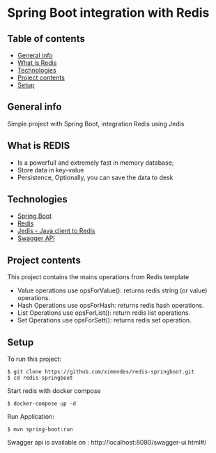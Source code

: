 
# Spring Boot integration with Redis 

## Table of contents
* [General info](#general-info)
* [What is Redis](#what-is-redis)
* [Technologies](#technologies)
* [Project contents](#project-contents)
* [Setup](#setup)

## General info
Simple project with Spring Boot, integration Redis using Jedis

## What is REDIS
- Is a powerfull and extremely fast in memory database;
- Store data in key-value
- Persistence, Optionally, you can save the data to desk
	
## Technologies
* [Spring Boot](https://spring.io/projects/spring-boot)
* [Redis](https://redis.io/)
* [Jedis - Java client to Redis](https://github.com/redis/jedis)
* [Swagger API](https://swagger.io/)

## Project contents
This project contains the mains operations from Redis template

- Value operations use opsForValue(): returns redis string (or value) operations.
- Hash Operations use opsForHash: returns redis hash operations.
- List Operations use opsForList(): return redis list operations.
- Set Operations use opsForSett(): returns redis set operation.

## Setup
To run this project:

```
$ git clone https://github.com/ximendes/redis-springboot.git
$ cd redis-springboot
```

Start redis with docker compose
```
$ docker-compose up -d
```

Run Application:
```
$ mvn spring-boot:run
```

Swagger api is available on  : http://localhost:8080/swagger-ui.html#/








